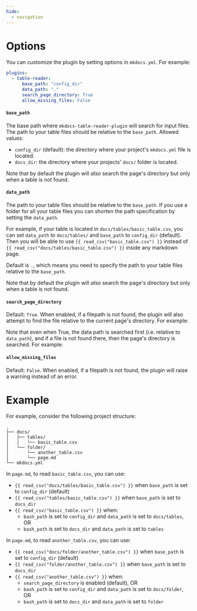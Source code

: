 ```yaml
---
hide:
  - navigation
---
```


# Options

You can customize the plugin by setting options in `mkdocs.yml`. For example:

```yml
plugins:
  - table-reader:
      base_path: "config_dir"
      data_path: "."
      search_page_directory: True
      allow_missing_files: False
```

#### `base_path`

The base path where `mkdocs-table-reader-plugin` will search for input files. The path to your table files should be relative to the `base_path`. Allowed values:

- `config_dir` (default): the directory where your project's `mkdocs.yml` file is located.
- `docs_dir`: the directory where your projects' `docs/` folder is located.

Note that by default the plugin will _also_ search the page's directory but only when a table is not found.

#### `data_path`

The path to your table files should be relative to the `base_path`. If you use a folder for all your table files you can shorten the path specification by setting the `data_path`.

For example, if your table is located in `docs/tables/basic_table.csv`, you can set `data_path` to `docs/tables/` and `base_path` to `config_dir` (default). Then you will be able to use <code>\{\{ read_csv("basic_table.csv") \}\}</code> instead of <code>\{\{ read_csv("docs/tables/basic_table.csv") \}\}</code> inside any markdown page.

Default is `.`, which means you need to specify the path to your table files relative to the `base_path`.

Note that by default the plugin will _also_ search the page's directory but only when a table is not found.

#### `search_page_directory`

Default: `True`. When enabled, if a filepath is not found, the plugin will also attempt to find the file relative to the current page's directory. For example:

Note that even when True, the data path is searched first (i.e. relative to `data_path`),
and if a file is not found there, then the page's directory is searched. For example:

#### `allow_missing_files`

Default: `False`. When enabled, if a filepath is not found, the plugin will raise a warning instead of an error. 

# Example

For example, consider the following project structure:

```nohighlight
.
├── docs/
│   ├── tables/
│   |   └── basic_table.csv
│   └── folder/
│       └── another_table.csv
│       └── page.md
└── mkdocs.yml
```

In `page.md`, to read `basic_table.csv`, you can use:

- <code>\{\{ read_csv("docs/tables/basic_table.csv") \}\}</code> when `base_path` is set to `config_dir` (default)
- <code>\{\{ read_csv("tables/basic_table.csv") \}\}</code> when `base_path` is set to `docs_dir`
- <code>\{\{ read_csv("basic_table.csv") \}\}</code> when:
  - `bash_path` is set to `config_dir` and `data_path` is set to `docs/tables`, OR
  - `bash_path` is set to `docs_dir` and `data_path` is set to `tables`

In `page.md`, to read `another_table.csv`, you can use:

- <code>\{\{ read_csv("docs/folder/another_table.csv") \}\}</code> when `base_path` is set to `config_dir` (default)
- <code>\{\{ read_csv("folder/another_table.csv") \}\}</code> when `base_path` is set to `docs_dir`
- <code>\{\{ read_csv("another_table.csv") \}\}</code> when:
  - `search_page_directory` is enabled (default), OR
  - `bash_path` is set to `config_dir` and `data_path` is set to `docs/folder`, OR
  - `bash_path` is set to `docs_dir` and `data_path` is set to `folder`
